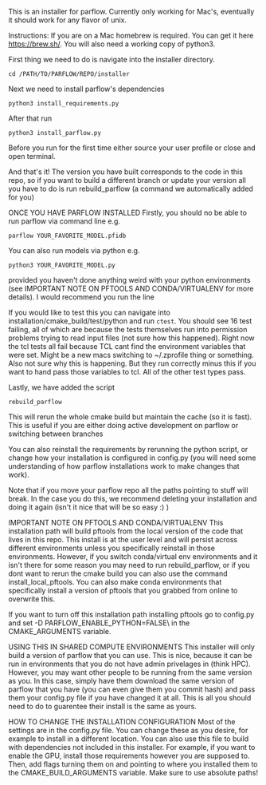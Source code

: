 This is an installer for parflow. Currently only working for Mac's, eventually it should work for any flavor of unix.

Instructions:
If you are on a Mac homebrew is required. You can get it here https://brew.sh/. You will also need a working copy of python3.

First thing we need to do is navigate into the installer directory. 

`cd /PATH/TO/PARFLOW/REPO/installer`

Next we need to install parflow's dependencies

`python3 install_requirements.py`

After that run

`python3 install_parflow.py`

Before you run for the first time either source your user profile or close and open terminal.

And that's it! The version you have built corresponds to the code in this repo, so if you want to build a different branch or update your version all you have to do is run rebuild_parflow (a command we automatically added for you)

ONCE YOU HAVE PARFLOW INSTALLED
Firstly, you should no be able to run parflow via command line e.g.

`parflow YOUR_FAVORITE_MODEL.pfidb`

You can also run models via python e.g.

`python3 YOUR_FAVORITE_MODEL.py`

provided you haven't done anything weird with your python environments (see IMPORTANT NOTE ON PFTOOLS AND CONDA/VIRTUALENV for more details). I would recommend you run the line

If you would like to test this you can navigate into installation/cmake_build/test/python and run `ctest`. You should see 16 test failing, all of which are because the tests themselves run into permission problems trying to read input files (not sure how this happened). Right now the tcl tests all fail because TCL cant find the environment variables that were set. Might be a new macs switching to ~/.zprofile thing or something. Also not sure why this is happening. But they run correctly minus this if you want to hand pass those variables to tcl. All of the other test types pass.

Lastly, we have added the script

`rebuild_parflow`

This will rerun the whole cmake build but maintain the cache (so it is fast). This is useful if you are either doing active development on parflow or switching between branches

You can also reinstall the requirements by rerunning the python script, or change how your installation is configured in config.py (you will need some understanding of how parflow installations work to make changes that work).

Note that if you move your parflow repo all the paths pointing to stuff will break. In the case you do this, we recommend deleting your installation and doing it again (isn't it nice that will be so easy :) )

IMPORTANT NOTE ON PFTOOLS AND CONDA/VIRTUALENV
This installation path will build pftools from the local version of the code that lives in this repo. This install is at the user level and will persist across different environments unless you specifically reinstall in those environments. However, if you switch conda/virtual env environments and it isn't there for some reason you may need to run rebuild_parflow, or if you dont want to rerun the cmake build you can also use the command install_local_pftools. You can also make conda environments that specifically install a version of pftools that you grabbed from online to overwrite this.

If you want to turn off this installation path installing pftools go to config.py and set -D PARFLOW_ENABLE_PYTHON=FALSE\ in the CMAKE_ARGUMENTS variable.

USING THIS IN SHARED COMPUTE ENVIRONMENTS
This installer will only build a version of parflow that you can use. This is nice, because it can be run in environments that you do not have admin privelages in (think HPC). However, you may want other people to be running from the same version as you. In this case, simply have them download the same version of parflow that you have (you can even give them you commit hash) and pass them your config.py file if you have changed it at all. This is all you should need to do to guarentee their install is the same as yours.

HOW TO CHANGE THE INSTALLATION CONFIGURATION
Most of the settings are in the config.py file. You can change these as you desire, for example to install in a different location. You can also use this file to build with dependencies not included in this installer. For example, if you want to enable the GPU, install those requirements however you are supposed to. Then, add flags turning them on and pointing to where you installed them to the CMAKE_BUILD_ARGUMENTS variable. Make sure to use absolute paths!